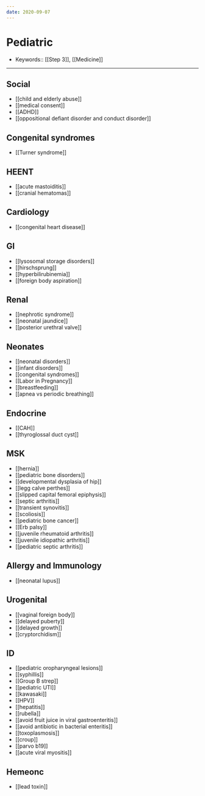 ```yaml
---
date: 2020-09-07
---
```


# Pediatric

- Keywords:: [[Step 3]], [[Medicine]]
---

## Social

- [[child and elderly abuse]]
- [[medical consent]]
- [[ADHD]]
- [[oppositional defiant disorder and conduct disorder]]

## Congenital syndromes

- [[Turner syndrome]]

## HEENT

- [[acute mastoiditis]]
- [[cranial hematomas]]

## Cardiology

- [[congenital heart disease]]

## GI

- [[lysosomal storage disorders]]
- [[hirschsprung]]
- [[hyperbilirubinemia]]
- [[foreign body aspiration]]

## Renal

- [[nephrotic syndrome]]
- [[neonatal jaundice]]
- [[posterior urethral valve]]

## Neonates

- [[neonatal disorders]]
- [[infant disorders]]
- [[congenital syndromes]]
- [[Labor in Pregnancy]]
- [[breastfeeding]]
- [[apnea vs periodic breathing]]

## Endocrine

- [[CAH]]
- [[thyroglossal duct cyst]]

## MSK

- [[hernia]]
- [[pediatric bone disorders]]
- [[developmental dysplasia of hip]]
- [[legg calve perthes]]
- [[slipped capital femoral epiphysis]]
- [[septic arthritis]]
- [[transient synovitis]]
- [[scoliosis]]
- [[pediatric bone cancer]]
- [[Erb palsy]]
- [[juvenile rheumatoid arthritis]]
- [[juvenile idiopathic arthritis]]
- [[pediatric septic arthritis]]

## Allergy and Immunology

- [[neonatal lupus]]

## Urogenital

- [[vaginal foreign body]]
- [[delayed puberty]]
- [[delayed growth]]
- [[cryptorchidism]]

## ID

- [[pediatric oropharyngeal lesions]]
- [[syphillis]]
- [[Group B strep]]
- [[pediatric UTI]]
- [[kawasaki]]
- [[HPV]]
- [[hepatitis]]
- [[rubella]]
- [[avoid fruit juice in viral gastroenteritis]]
- [[avoid antibiotic in bacterial enteritis]]
- [[toxoplasmosis]]
- [[croup]]
- [[parvo b19]]
- [[acute viral myositis]]

## Hemeonc

- [[lead toxin]]
